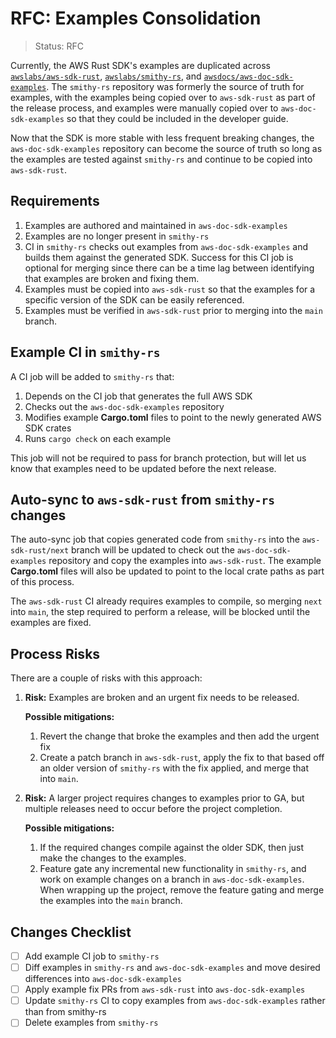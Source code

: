 RFC: Examples Consolidation
===========================

> Status: RFC

Currently, the AWS Rust SDK's examples are duplicated across
[`awslabs/aws-sdk-rust`](https://github.com/awslabs/aws-sdk-rust),
[`awslabs/smithy-rs`](https://github.com/awslabs/smithy-rs),
and [`awsdocs/aws-doc-sdk-examples`](https://github.com/awsdocs/aws-doc-sdk-examples).
The `smithy-rs` repository was formerly the source of truth for examples,
with the examples being copied over to `aws-sdk-rust` as part of the release
process, and examples were manually copied over to `aws-doc-sdk-examples` so that
they could be included in the developer guide.

Now that the SDK is more stable with less frequent breaking changes,
the `aws-doc-sdk-examples` repository can become the source of truth
so long as the examples are tested against `smithy-rs` and continue to be
copied into `aws-sdk-rust`.

Requirements
------------

1. Examples are authored and maintained in `aws-doc-sdk-examples`
2. Examples are no longer present in `smithy-rs`
3. CI in `smithy-rs` checks out examples from `aws-doc-sdk-examples` and
   builds them against the generated SDK. Success for this CI job is optional for merging
   since there can be a time lag between identifying that examples are broken and fixing them.
4. Examples must be copied into `aws-sdk-rust` so that the examples for a specific
   version of the SDK can be easily referenced.
5. Examples must be verified in `aws-sdk-rust` prior to merging into the `main` branch.

Example CI in `smithy-rs`
------------------------

A CI job will be added to `smithy-rs` that:

1. Depends on the CI job that generates the full AWS SDK
2. Checks out the `aws-doc-sdk-examples` repository
3. Modifies example **Cargo.toml** files to point to the newly generated AWS SDK crates
4. Runs `cargo check` on each example

This job will not be required to pass for branch protection, but will
let us know that examples need to be updated before the next release.

Auto-sync to `aws-sdk-rust` from `smithy-rs` changes
--------------------------------------------------

The auto-sync job that copies generated code from `smithy-rs` into the
`aws-sdk-rust/next` branch will be updated to check out the `aws-doc-sdk-examples`
repository and copy the examples into `aws-sdk-rust`. The example **Cargo.toml** files
will also be updated to point to the local crate paths as part of this process.

The `aws-sdk-rust` CI already requires examples to compile, so merging `next` into `main`,
the step required to perform a release, will be blocked until the examples are fixed.

Process Risks
-------------

There are a couple of risks with this approach:

1. **Risk:** Examples are broken and an urgent fix needs to be released.

   **Possible mitigations:**

     1. Revert the change that broke the examples and then add the urgent fix
     2. Create a patch branch in `aws-sdk-rust`, apply the fix to that based off an older
        version of `smithy-rs` with the fix applied, and merge that into `main`.

2. **Risk:** A larger project requires changes to examples prior to GA, but multiple releases
   need to occur before the project completion.

   **Possible mitigations:**

     1. If the required changes compile against the older SDK, then just make the changes
        to the examples.
     2. Feature gate any incremental new functionality in `smithy-rs`, and work on example
        changes on a branch in `aws-doc-sdk-examples`. When wrapping up the project,
        remove the feature gating and merge the examples into the `main` branch.

Changes Checklist
-----------------

- [ ] Add example CI job to `smithy-rs`
- [ ] Diff examples in `smithy-rs` and `aws-doc-sdk-examples` and move desired differences into `aws-doc-sdk-examples`
- [ ] Apply example fix PRs from `aws-sdk-rust` into `aws-doc-sdk-examples`
- [ ] Update `smithy-rs` CI to copy examples from `aws-doc-sdk-examples` rather than from smithy-rs
- [ ] Delete examples from `smithy-rs`
